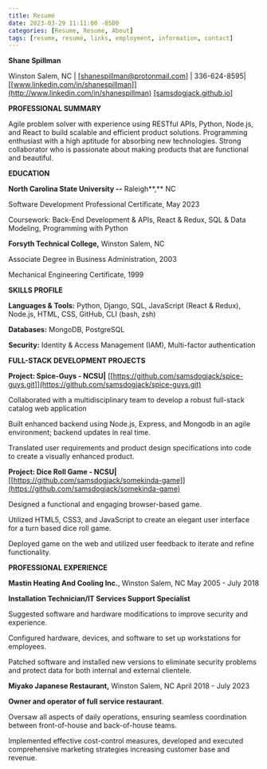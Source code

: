 ```yaml
---
title: Resumé
date: 2023-03-29 11:11:00 -0500
categories: [Resume, Resumé, About]
tags: [resume, resumé, links, employment, information, contact]
---
```




**Shane Spillman**

Winston Salem, NC \|
[[shanespillman@protonmail.com]](mailto:shanespillman@protonmail.com)
\| 336-624-8595\|
[[www.linkedin.com/in/shanespillman]](http://www.linkedin.com/in/shanespillman)
[[samsdogjack.github.io]](https://samsdogjack.github.io/posts/hello/)

**PROFESSIONAL SUMMARY**

Agile problem solver with experience using RESTful APIs, Python,
Node.js, and React to build scalable and efficient product solutions.
Programming enthusiast with a high aptitude for absorbing new
technologies. Strong collaborator who is passionate about making
products that are functional and beautiful.

**EDUCATION**

**North Carolina State University --** Raleigh**,** NC

Software Development Professional Certificate, May 2023

Coursework: Back-End Development & APIs, React & Redux, SQL & Data
Modeling, Programming with Python

**Forsyth Technical College,** Winston Salem, NC

Associate Degree in Business Administration, 2003

Mechanical Engineering Certificate, 1999

**SKILLS PROFILE**

**Languages & Tools:** Python, Django, SQL, JavaScript (React & Redux),
Node.js, HTML, CSS, GitHub, CLI (bash, zsh)

**Databases:** MongoDB, PostgreSQL

**Security:** Identity & Access Management (IAM), Multi-factor
authentication

**FULL-STACK DEVELOPMENT PROJECTS**

**Project: Spice-Guys - NCSU\|**
[[https://github.com/samsdogjack/spice-guys.git]](https://github.com/samsdogjack/spice-guys.git)

Collaborated with a multidisciplinary team to develop a robust
full-stack catalog web application

Built enhanced backend using Node.js, Express, and Mongodb in an agile
environment; backend updates in real time.

Translated user requirements and product design specifications into code
to create a visually enhanced product.

**Project: Dice Roll Game - NCSU\|**
[[https://github.com/samsdogjack/somekinda-game]](https://github.com/samsdogjack/somekinda-game)

Designed a functional and engaging browser-based game.

Utilized HTML5, CSS3, and JavaScript to create an elegant user interface
for a turn based dice roll game.

Deployed game on the web and utilized user feedback to iterate and
refine functionality.

**PROFESSIONAL EXPERIENCE**

**Mastin Heating And Cooling Inc.**, Winston Salem, NC May 2005 - July
2018

**Installation Technician/IT Services Support Specialist**

Suggested software and hardware modifications to improve security and
experience.

Configured hardware, devices, and software to set up workstations for
employees.

Patched software and installed new versions to eliminate security
problems and protect data for both internal and external clientele.

**Miyako Japanese Restaurant,** Winston Salem, NC April 2018 - July 2023

**Owner and operator of full service restaurant**.

Oversaw all aspects of daily operations, ensuring seamless coordination
between front-of-house and back-of-house teams.

Implemented effective cost-control measures, developed and executed
comprehensive marketing strategies increasing customer base and revenue.
